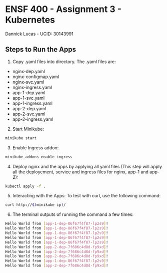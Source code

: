 # ENSF 400 - Assignment 3 - Kubernetes
Dannick Lucas - UCID: 30143991

## Steps to Run the Apps

1. Copy .yaml files into directory. The .yaml files are:
- nginx-dep.yaml
- nginx-configmap.yaml
- nginx-svc.yaml
- nginx-ingress.yaml
- app-1-dep.yaml
- app-1-svc.yaml
- app-1-ingress.yaml
- app-2-dep.yaml
- app-2-svc.yaml
- app-2-ingress.yaml




2. Start Minikube:
```bash
minikube start
```
3. Enable Ingress addon:
```bash
minikube addons enable ingress
```
4. Deploy nginx and the apps by applying all yaml files (This step will apply all the deployement, service and ingress files for nginx, app-1 and app-2):
```bash
kubectl apply -f .
```

5. Interacting with the Apps: To test with curl, use the following command:

```bash
curl http://$(minikube ip)/
```
6. The terminal outputs of running the command a few times:

```bash
Hello World from [app-1-dep-86f67f4f87-lp2s9]!
Hello World from [app-1-dep-86f67f4f87-lp2s9]!
Hello World from [app-1-dep-86f67f4f87-lp2s9]!
Hello World from [app-1-dep-86f67f4f87-lp2s9]!
Hello World from [app-1-dep-86f67f4f87-lp2s9]!
Hello World from [app-2-dep-7f686c4d8d-fp9xd]!
Hello World from [app-2-dep-7f686c4d8d-fp9xd]!
Hello World from [app-2-dep-7f686c4d8d-fp9xd]!
Hello World from [app-1-dep-86f67f4f87-lp2s9]!
Hello World from [app-2-dep-7f686c4d8d-fp9xd]!
```

